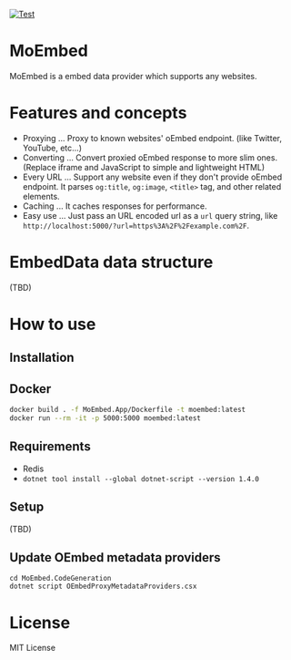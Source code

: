 [![Test](https://github.com/supermomonga/MoEmbed/actions/workflows/test.yaml/badge.svg)](https://github.com/supermomonga/MoEmbed/actions/workflows/test.yaml)

# MoEmbed

MoEmbed is a embed data provider which supports any websites.

# Features and concepts

- Proxying ... Proxy to known websites' oEmbed endpoint. (like Twitter, YouTube, etc...)
- Converting ... Convert proxied oEmbed response to more slim ones. (Replace iframe and JavaScript to simple and lightweight HTML)
- Every URL ... Support any website even if they don't provide oEmbed endpoint. It parses `og:title`, `og:image`, `<title>` tag, and other related elements.
- Caching ... It caches responses for performance.
- Easy use ... Just pass an URL encoded url as a `url` query string, like `http://localhost:5000/?url=https%3A%2F%2Fexample.com%2F`.

# EmbedData data structure

(TBD)

# How to use

## Installation

## Docker

```sh
docker build . -f MoEmbed.App/Dockerfile -t moembed:latest
docker run --rm -it -p 5000:5000 moembed:latest
```

## Requirements

- Redis
- `dotnet tool install --global dotnet-script --version 1.4.0`

## Setup

(TBD)

## Update OEmbed metadata providers

```
cd MoEmbed.CodeGeneration
dotnet script OEmbedProxyMetadataProviders.csx
```

# License

MIT License
